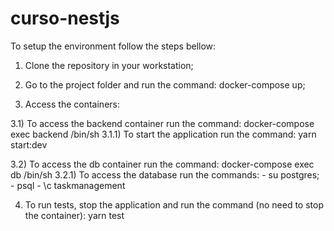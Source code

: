 # curso-nestjs

To setup the environment follow the steps bellow:

1) Clone the repository in your workstation;
2) Go to the project folder and run the command: docker-compose up;

3) Access the containers:

3.1) To access the backend container run the command: docker-compose exec backend /bin/sh
3.1.1) To start the application run the command: yarn start:dev

3.2) To access the db container run the command: docker-compose exec db /bin/sh
3.2.1) To access the database run the commands:
      - su postgres;
      - psql
      - \c taskmanagement

4) To run tests, stop the application and run the command (no need to stop the container): yarn test 
